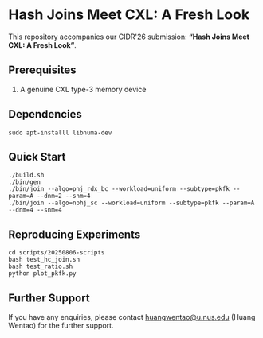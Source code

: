 # Hash Joins Meet CXL: A Fresh Look

This repository accompanies our CIDR'26 submission:  **“Hash Joins Meet CXL: A Fresh Look”**.


## Prerequisites
1. A genuine CXL type-3 memory device

## Dependencies
```
sudo apt-installl libnuma-dev
```

## Quick Start
```
./build.sh
./bin/gen
./bin/join --algo=phj_rdx_bc --workload=uniform --subtype=pkfk --param=A --dnm=2 --snm=4
./bin/join --algo=nphj_sc --workload=uniform --subtype=pkfk --param=A --dnm=4 --snm=4
```

## Reproducing Experiments 
```
cd scripts/20250806-scripts
bash test_hc_join.sh
bash test_ratio.sh
python plot_pkfk.py
```

## Further Support
If you have any enquiries, please contact huangwentao@u.nus.edu (Huang Wentao) for the further support.
